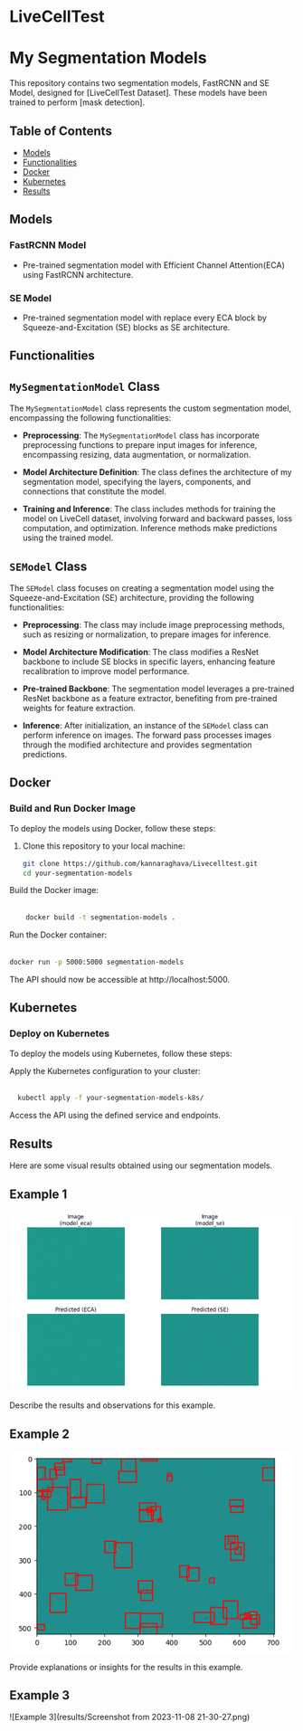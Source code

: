 # LiveCellTest

# My Segmentation Models

This repository contains two segmentation models, FastRCNN and SE Model, designed for [LiveCellTest Dataset]. These models have been trained to perform [mask detection].

## Table of Contents

- [Models](#models)
- [Functionalities](#functionalities)
- [Docker](#docker)
- [Kubernetes](#kubernetes)
- [Results](#results)

## Models

### FastRCNN Model

- Pre-trained segmentation model with Efficient Channel Attention(ECA) using FastRCNN architecture.

### SE Model

- Pre-trained segmentation model with replace every ECA block by Squeeze-and-Excitation (SE) blocks as  SE architecture.


## Functionalities

## `MySegmentationModel` Class

The `MySegmentationModel` class represents the custom segmentation model, encompassing the following functionalities:

- **Preprocessing**: The `MySegmentationModel` class has incorporate preprocessing functions to prepare input images for inference, encompassing resizing, data augmentation, or normalization.

- **Model Architecture Definition**: The class defines the architecture of my segmentation model, specifying the layers, components, and connections that constitute the model.

- **Training and Inference**: The class includes methods for training the model on LiveCell dataset, involving forward and backward passes, loss computation, and optimization. Inference methods make predictions using the trained model.

## `SEModel` Class

The `SEModel` class focuses on creating a segmentation model using the Squeeze-and-Excitation (SE) architecture, providing the following functionalities:

- **Preprocessing**: The class may include image preprocessing methods, such as resizing or normalization, to prepare images for inference.

- **Model Architecture Modification**: The class modifies a ResNet backbone to include SE blocks in specific layers, enhancing feature recalibration to improve model performance.

- **Pre-trained Backbone**: The segmentation model leverages a pre-trained ResNet backbone as a feature extractor, benefiting from pre-trained weights for feature extraction.

- **Inference**: After initialization, an instance of the `SEModel` class can perform inference on images. The forward pass processes images through the modified architecture and provides segmentation predictions.

## Docker


### Build and Run Docker Image

To deploy the models using Docker, follow these steps:

1. Clone this repository to your local machine:

   ```bash
   git clone https://github.com/kannaraghava/Livecelltest.git
   cd your-segmentation-models

Build the Docker image:
```bash

    docker build -t segmentation-models .
```
Run the Docker container:

```bash

docker run -p 5000:5000 segmentation-models
```
The API should now be accessible at http://localhost:5000.


## Kubernetes

### Deploy on Kubernetes
To deploy the models using Kubernetes, follow these steps:


Apply the Kubernetes configuration to your cluster:

```bash

  kubectl apply -f your-segmentation-models-k8s/
```

Access the API using the defined service and endpoints.

## Results
Here are some visual results obtained using our segmentation models.

## Example 1

![Example 1](results/compare_results_eca_se.png)

Describe the results and observations for this example.

## Example 2

![Example 2](results/model_eca_after_train.png)

Provide explanations or insights for the results in this example.

## Example 3

![Example 3](results/Screenshot from 2023-11-08 21-30-27.png)
